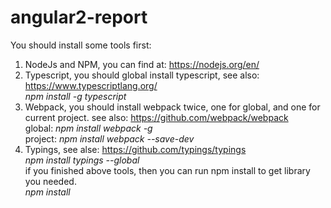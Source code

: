 # angular2-report

You should install some tools first:

1. NodeJs and NPM, you can find at: https://nodejs.org/en/  
2. Typescript, you should global install typescript, see also: https://www.typescriptlang.org/  
*npm install -g typescript*  
3. Webpack, you should install webpack twice, one for global, and one for current project. see also: https://github.com/webpack/webpack   
global: *npm install webpack -g*   
project: *npm install webpack --save-dev*   
4. Typings, see alse: https://github.com/typings/typings   
*npm install typings --global*   
if you finished above tools, then you can run npm install to get library you needed.   
*npm install*    


